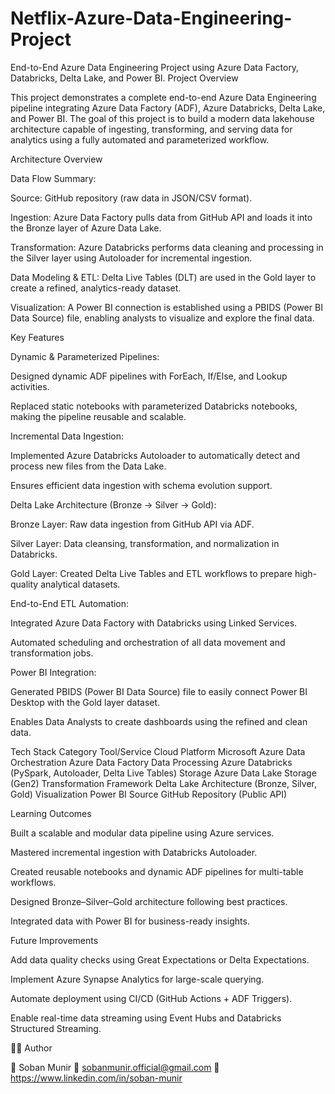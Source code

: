 # Netflix-Azure-Data-Engineering-Project
End-to-End Azure Data Engineering Project using Azure Data Factory, Databricks, Delta Lake, and Power BI.
Project Overview

This project demonstrates a complete end-to-end Azure Data Engineering pipeline integrating Azure Data Factory (ADF), Azure Databricks, Delta Lake, and Power BI.
The goal of this project is to build a modern data lakehouse architecture capable of ingesting, transforming, and serving data for analytics using a fully automated and parameterized workflow.

 Architecture Overview

Data Flow Summary:

Source: GitHub repository (raw data in JSON/CSV format).

Ingestion: Azure Data Factory pulls data from GitHub API and loads it into the Bronze layer of Azure Data Lake.

Transformation: Azure Databricks performs data cleaning and processing in the Silver layer using Autoloader for incremental ingestion.

Data Modeling & ETL: Delta Live Tables (DLT) are used in the Gold layer to create a refined, analytics-ready dataset.

Visualization: A Power BI connection is established using a PBIDS (Power BI Data Source) file, enabling analysts to visualize and explore the final data.

 Key Features

 Dynamic & Parameterized Pipelines:

Designed dynamic ADF pipelines with ForEach, If/Else, and Lookup activities.

Replaced static notebooks with parameterized Databricks notebooks, making the pipeline reusable and scalable.

 Incremental Data Ingestion:

Implemented Azure Databricks Autoloader to automatically detect and process new files from the Data Lake.

Ensures efficient data ingestion with schema evolution support.

 Delta Lake Architecture (Bronze → Silver → Gold):

Bronze Layer: Raw data ingestion from GitHub API via ADF.

Silver Layer: Data cleansing, transformation, and normalization in Databricks.

Gold Layer: Created Delta Live Tables and ETL workflows to prepare high-quality analytical datasets.

 End-to-End ETL Automation:

Integrated Azure Data Factory with Databricks using Linked Services.

Automated scheduling and orchestration of all data movement and transformation jobs.

 Power BI Integration:

Generated PBIDS (Power BI Data Source) file to easily connect Power BI Desktop with the Gold layer dataset.

Enables Data Analysts to create dashboards using the refined and clean data.

Tech Stack
Category	Tool/Service
Cloud Platform Microsoft Azure
Data Orchestration	Azure Data Factory
Data Processing	Azure Databricks (PySpark, Autoloader, Delta Live Tables)
Storage	Azure Data Lake Storage (Gen2)
Transformation Framework	Delta Lake Architecture (Bronze, Silver, Gold)
Visualization	Power BI
Source	GitHub Repository (Public API)

Learning Outcomes

Built a scalable and modular data pipeline using Azure services.

Mastered incremental ingestion with Databricks Autoloader.

Created reusable notebooks and dynamic ADF pipelines for multi-table workflows.

Designed Bronze–Silver–Gold architecture following best practices.

Integrated data with Power BI for business-ready insights.

Future Improvements

Add data quality checks using Great Expectations or Delta Expectations.

Implement Azure Synapse Analytics for large-scale querying.

Automate deployment using CI/CD (GitHub Actions + ADF Triggers).

Enable real-time data streaming using Event Hubs and Databricks Structured Streaming.

🧑‍💻 Author

👤 Soban Munir
📧 sobanmunir.official@gmail.com
💼 https://www.linkedin.com/in/soban-munir
